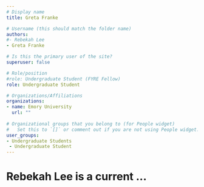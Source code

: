 ```yaml
---
# Display name
title: Greta Franke 

# Username (this should match the folder name)
authors:
#- Rebekah Lee
- Greta Franke

# Is this the primary user of the site?
superuser: false

# Role/position
#role: Undergraduate Student (FYRE Fellow)
role: Undergraduate Student 

# Organizations/Affiliations
organizations:
- name: Emory University
  url: ""
  
# Organizational groups that you belong to (for People widget)
#   Set this to `[]` or comment out if you are not using People widget.
user_groups:
- Undergraduate Students 
 - Undergraduate Student 
---
```


# Rebekah Lee is a current ...
